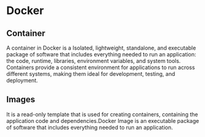 # Docker


## Container
A container in Docker is a Isolated, lightweight, standalone, and executable package of software that includes
everything needed to run an application: the code, runtime, libraries, environment variables, and system
tools. Containers provide a consistent environment for applications to run across different systems, making
them ideal for development, testing, and deployment.

## Images

It is a read-only template that is used for creating containers, containing the
application code and dependencies.Docker Image is an executable package of software that includes everything needed to run an application.
